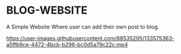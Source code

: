 # BLOG-WEBSITE
A Simple Website Where user can add their own post to blog.





https://user-images.githubusercontent.com/88535295/133575363-a5ffb9ce-4472-4bcb-b296-bc0d5a79c22c.mp4



